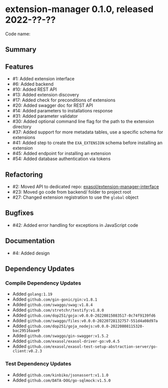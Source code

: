 # extension-manager 0.1.0, released 2022-??-??

Code name:

## Summary

## Features

* #1: Added extension interface
* #6: Added backend
* #10: Added REST API
* #13: Added extension discovery
* #17: Added check for preconditions of extensions
* #20: Added swagger doc for REST API
* #14: Added parameters to installations response
* #31: Added parameter validator
* #30: Added optional command line flag for the path to the extension directory
* #37: Added support for more metadata tables, use a specific schema for extensions
* #41: Added step to create the `EXA_EXTENSION` schema before installing an extension
* #45: Added endpoint for installing an extension
* #54: Added database authentication via tokens

## Refactoring

* #2: Moved API to dedicated repo: [exasol/extension-manager-interface](https://github.com/exasol/extension-manager-interface/)
* #23: Moved go code from backend/ folder to project root
* #27: Changed extension registration to use the `global` object

## Bugfixes

* #42: Added error handling for exceptions in JavaScript code

## Documentation

* #4: Added design

## Dependency Updates

### Compile Dependency Updates

* Added `golang:1.19`
* Added `github.com/gin-gonic/gin:v1.8.1`
* Added `github.com/swaggo/swag:v1.8.4`
* Added `github.com/stretchr/testify:v1.8.0`
* Added `github.com/dop251/goja:v0.0.0-20220815083517-0c74f9139fd6`
* Added `github.com/swaggo/files:v0.0.0-20220728132757-551d4a08d97a`
* Added `github.com/dop251/goja_nodejs:v0.0.0-20220808115320-bac29516aae9`
* Added `github.com/swaggo/gin-swagger:v1.5.2`
* Added `github.com/exasol/exasol-driver-go:v0.4.5`
* Added `github.com/exasol/exasol-test-setup-abstraction-server/go-client:v0.2.3`

### Test Dependency Updates

* Added `github.com/kinbiko/jsonassert:v1.1.0`
* Added `github.com/DATA-DOG/go-sqlmock:v1.5.0`
